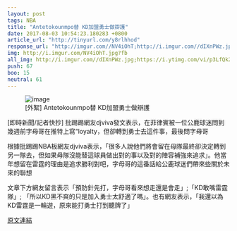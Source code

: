 ```yaml
---
layout: post
tags: NBA
title: "Antetokounmpo替 KD加盟勇士做辯護"
date: 2017-08-03 10:54:23.180283 +0800
article_url: "http://tinyurl.com/y8rlhhod"
response_url: "http://imgur.com//NV4iOhT;http://i.imgur.com//dIXnPWz.jpg;https://is.gd//IZvtJC"
img: http://i.imgur.com/NV4iOhT.jpg?fb
all_img: http://i.imgur.com//dIXnPWz.jpg;https://i.ytimg.com/vi/p3LfQk2Fxhg/hqdefault.jpg
push: 67
boo: 15
neutral: 61
---
```


<figure>
<img src="http://i.imgur.com/NV4iOhT.jpg?fb" alt="image">
<figcaption>
[外絮] Antetokounmpo替 KD加盟勇士做辯護
</figcaption>
</figure>



[即時新聞/記者快抄] 批踢踢網友djviva發文表示，在菲律賓被一位公鹿球迷問到幾週前字母哥在推特上寫“loyalty，但卻轉到勇士去這件事，最後問字母哥

根據批踢踢NBA板網友djviva表示，「很多人說他們將會留在母隊最終卻決定轉到另一隊去，但如果母隊沒能替這球員做出對的事以及對的陣容補強來追求」。他當年想留在雷霆的理由是追求勝利對吧，字母哥的這番話給公鹿球迷們帶來些關於未來的聯想

文章下方網友留言表示「預防針先打，字母哥看來想走還是會走」;「KD敢嘴雷霆隊」; 「所以KD黑不爽的只是加入勇士太舒適了嗎」。也有網友表示，「我還以為KD雷霆是一輪遊，原來能打勇士打到聽牌了」

<a href = "https://www.ptt.cc/bbs/NBA/M.1500951664.A.276.html">原文連結</a>


